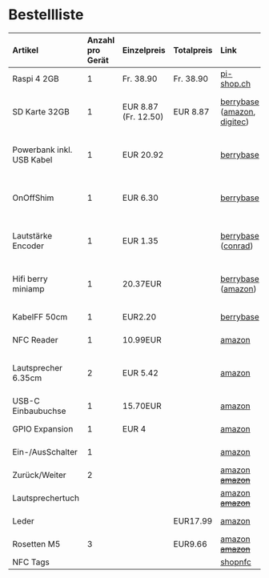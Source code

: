 # Bestellliste
Artikel | Anzahl pro Gerät | Einzelpreis | Totalpreis | Link | Status
:- | :- | :- | :- | :- | :-
Raspi 4 2GB | 1 | Fr. 38.90 | Fr. 38.90| [pi-shop.ch](https://www.pi-shop.ch/raspberry-pi-4-model-b-2gb) | 4x Geliefert
SD Karte 32GB | 1 | EUR 8.87 (Fr. 12.50) | EUR 8.87 | [berrybase](https://www.berrybase.de/raspberry-pi-co/raspberry-pi/speicherkarten/sandisk-extreme-micro-sdhc-a1-uhs-i-u3-speicherkarte-43-adapter-32gb?c=347) ([amazon](https://www.amazon.de/SanDisk-Extreme-microSDHC-Speicherkarte-SD-Adapter/dp/B06XWMQ81P/ref=sr_1_2?__mk_de_DE=ÅMÅŽÕÑ&dchild=1&keywords=sandisk+extreme+32gb&qid=1607455423&sr=8-2), [digitec](https://www.digitec.ch/de/s1/product/sandisk-extreme-microsd-a1-microsdhc-32gb-u3-uhs-i-speicherkarte-6405532)) | 1x Geliefert, 2x Bestellt
Powerbank inkl. USB Kabel | 1 | EUR 20.92 | | [berrybase](https://www.berrybase.de/raspberry-pi-co/raspberry-pi/stromversorgung/powerbanks-mobile-akkus/quickcharge-powerbank-mit-qc3.0-und-usb-c-15.000-mah-schwarz-grau) | 1x Geliefert, 2x Bestellt
OnOffShim | 1 | EUR 6.30 | | [berrybase](https://www.berrybase.de/raspberry-pi-co/raspberry-pi/gpio-hats-phats/power-management/onoff-shim-f-252-r-raspberry-pi) | 1x Geliefert, 2x Bestellt
Lautstärke Encoder | 1 | EUR 1.35 | | [berrybase](https://www.berrybase.de/bauelemente/passive-bauelemente/potentiometer/drehimpulsgeber/drehregler/rotary-encoder-mit-breakoutboard) ([conrad](https://www.conrad.ch/de/p/joy-it-com-ky040re-1-st-1695709.html?gclid=Cj0KCQiA2uH-BRCCARIsAEeef3l8aDEFG1YgxusGcncUSMk-RAFjgHMdkh_RTTDwRWJwaPZX6K8zMT4aArfnEALw_wcB&utm_source=google-shopping-de&utm_medium=search&utm_campaign=shopping-online-de&utm_content=shopping-ad_cpc&WT.srch=1&ef_id=Cj0KCQiA2uH-BRCCARIsAEeef3l8aDEFG1YgxusGcncUSMk-RAFjgHMdkh_RTTDwRWJwaPZX6K8zMT4aArfnEALw_wcB%3AG%3As)) | 1x Geliefert, 2x Bestellt
Hifi berry miniamp | 1 | 20.37EUR| | [berrybase](https://www.berrybase.de/raspberry-pi-co/raspberry-pi/gpio-hats-phats/audio/hifiberry-miniamp) ([amazon](https://www.amazon.de/HiFiBerry-MiniAmp-grün/dp/B01NBAY8B0/ref=sr_1_2?__mk_de_DE=ÅMÅŽÕÑ&crid=183X54NM6A72V&dchild=1&keywords=hifiberry+mini&qid=1607666636&sprefix=hifi+berr%2Caps%2C176&sr=8-2)) | 1x Geliefert, 2x Bestellt
KabelFF 50cm | 1 | EUR2.20 | | [berrybase](https://www.berrybase.de/raspberry-pi-co/raspberry-pi/kabel-adapter/gpio-csi-dsi-kabel/40pin-jumper/dupont-kabel-female-150-female-trennbar?number=DUPK-40-FF-50) | 2x Bestellt
NFC Reader  | 1 | 10.99EUR | | [amazon](https://www.amazon.de/dp/B018OYOR3E/ref=dp_prsubs_1) | 3x Bestellt
Lautsprecher 6.35cm | 2 | EUR 5.42 | | [amazon](https://www.amazon.de/Visaton-VS-FR7-Lautsprecher-Universal-130-20-000°Hz/dp/B004GA0LFY/ref=pd_sbs_23_1/257-2447115-6907564?_encoding=UTF8&pd_rd_i=B004GA0LFY&pd_rd_r=5c824963-ce49-4360-b597-4a8c1862c20d&pd_rd_w=txP8j&pd_rd_wg=U1XBR&pf_rd_p=c47a53d1-d94f-481c-a018-dcea8bd5c736&pf_rd_r=YQPADGZK1P5BSG7X22C9&psc=1&refRID=YQPADGZK1P5BSG7X22C9) | 1x Geliefert, 5x Bestellt
USB-C Einbaubuchse | 1 | 15.70EUR | | [amazon](https://www.amazon.de/gp/product/B01MS2DPUX/ref=ewc_pr_img_2?smid=A3JWKAKR8XB7XF&psc=1) | 3x Bestellt
GPIO Expansion | 1 | EUR 4 | | [amazon](https://www.amazon.de/gp/product/B07TZGC941/ref=as_li_ss_tl?ie=UTF8&psc=1&linkCode=sl1&tag=splittitde-21&linkId=f1741cf709be81926e59e5d395048b4c&language=de_DE) | 5x Geliefert
Ein-/AusSchalter | 1 | | | [amazon](https://www.amazon.de/Gebildet-Schraubklemmen-Edelstahl-wasserdichte-Flachkopf/dp/B081JJRFQL/ref=sr_1_3_sspa?__mk_de_DE=%C3%85M%C3%85%C5%BD%C3%95%C3%91&dchild=1&keywords=taster&qid=1609962283&sr=8-3-spons&psc=1&spLa=ZW5jcnlwdGVkUXVhbGlmaWVyPUEzVVhLODQ2VDBWUFlXJmVuY3J5cHRlZElkPUEwMzQzNzAwMkJBN05CMUNIWThRNCZlbmNyeXB0ZWRBZElkPUEwOTk5NjE1NU9HR1lNRE5NTFBVJndpZGdldE5hbWU9c3BfYXRmJmFjdGlvbj1jbGlja1JlZGlyZWN0JmRvTm90TG9nQ2xpY2s9dHJ1ZQ==) | 3x Bestellt
Zurück/Weiter | 2 | | | [amazon](https://www.amazon.de/PsmGoods-Momentary-Aus-Taster-Schalter-Black/dp/B01MXHXON6/ref=pd_vtp_328_1/257-2447115-6907564?_encoding=UTF8&pd_rd_i=B01MXHXON6&pd_rd_r=ef366c31-1ef0-406b-a87a-7f903d0b743a&pd_rd_w=jK09y&pd_rd_wg=uxRT2&pf_rd_p=b82fdab5-714d-44f8-bd2d-596f98bc21e4&pf_rd_r=DXHB00332X45KN52B0SP&refRID=DXHB00332X45KN52B0SP&th=1) ~~[amazon](https://www.amazon.de/St%C3%BCck-Einbau-Taster-2-polig-OFF-16A-250VAC/dp/B07C83F6SN/ref=sr_1_39?__mk_de_DE=%C3%85M%C3%85%C5%BD%C3%95%C3%91&dchild=1&keywords=taster&qid=1609962661&sr=8-39)~~ | 10x Bestellt
Lautsprechertuch | | | | [amazon](https://www.amazon.de/MagiDeal-Lautsprecher-Bezugsstoff-Akustikstoff-Bespannstoff-Weiß/dp/B07BK4F2QW/ref=psdc_10723531_t1_B07BK5L5XF) ~~[amazon](https://www.amazon.de/perfk-aa1f698de55058286070759463be2488-Lautsprechergitter-Tuch-Wei%C3%9F/dp/B07BHB5K5Q/ref=sr_1_4?__mk_de_DE=%C3%85M%C3%85%C5%BD%C3%95%C3%91&crid=175T9G1KRSIYG&dchild=1&keywords=lautsprecher%2Bstoff%2Bweiss&qid=1609965127&sprefix=lautsprecher%2Bstoff%2Bw%2Caps%2C200&sr=8-4&th=1)~~ | 1x Bestellt
Leder | | | EUR17.99 | [amazon](https://www.amazon.de/Lederstücke-mittel-Stücke-Langlauf-Schuhbedarf/dp/B00CBFSGJE/ref=sr_1_1_sspa?__mk_de_DE=ÅMÅŽÕÑ&dchild=1&keywords=lederreste&qid=1610006309&sr=8-1-spons&psc=1&smid=A14HK14M2HGPL6&spLa=ZW5jcnlwdGVkUXVhbGlmaWVyPUEzUFYzWlEyU1g1RFpOJmVuY3J5cHRlZElkPUEwMDI4MDAxMTlVTkhDTTg0WEFUViZlbmNyeXB0ZWRBZElkPUEwNDIwMzc0MTM4MUNHR0JNNkY1RSZ3aWRnZXROYW1lPXNwX2F0ZiZhY3Rpb249Y2xpY2tSZWRpcmVjdCZkb05vdExvZ0NsaWNrPXRydWU=) | 1x Bestellt
Rosetten M5 | 3 | | EUR9.66 | [amazon](https://www.amazon.de/OPIOL-QUALITY-Edelstahl-Senkkopfschrauben-Vollmaterial/dp/B07FLHSXYC/ref=sr_1_3?__mk_de_DE=ÅMÅŽÕÑ&dchild=1&keywords=rosetten+m5&qid=1610199003&sr=8-3) ~~[amazon](https://www.amazon.de/Schrauben-Rosetten-gedreht-Edelstahl-St%C3%BCck-Senkschrauben/dp/B074CM8WFX/ref=mp_s_a_1_4?dchild=1&keywords=rosetten+m5&qid=1610128624&sr=8-4)~~ | 20x Bestellt
NFC Tags | | | | [shopnfc](https://www.shopnfc.com/de/7-nfc-stickers) | Offen



